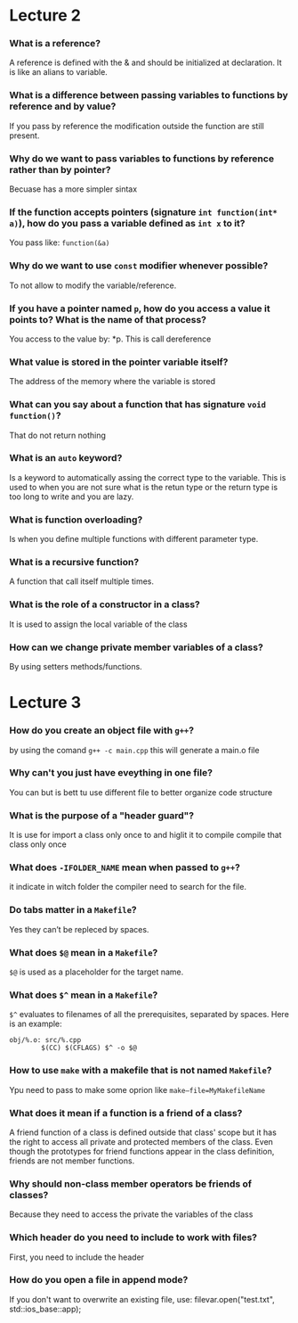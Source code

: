 # Lecture 2
### What is a reference?
A reference is defined with the & and should be initialized at declaration. It is like an alians to variable.
### What is a difference between passing variables to functions by reference and by value?
If you pass by reference the modification outside the function are still present. 
### Why do we want to pass variables to functions by reference rather than by pointer?
Becuase has a more simpler sintax
### If the function accepts pointers (signature `int function(int* a)`), how do you pass a variable defined as `int x` to it?
You pass like:  `function(&a)`
### Why do we want to use `const` modifier whenever possible?
To not allow to modify the variable/reference.
### If you have a pointer named `p`, how do you access a value it points to? What is the name of that process?
You access to the value by: *p. This is call dereference
### What value is stored in the pointer variable itself?
The address of the memory where the variable is stored
### What can you say about a function that has signature `void function()`?
That do not return nothing
### What is an `auto` keyword?
Is a keyword to automatically assing the correct type to the variable. This is used to when you are not sure what is the retun type or the return type is too long to write and you are lazy.
### What is function overloading?
Is when you define multiple functions with different parameter type.
### What is a recursive function?
A function that call itself multiple times.
### What is the role of a constructor in a class?
It is used to assign the local variable of the class
### How can we change private member variables of a class?
By using setters methods/functions.

# Lecture 3
### How do you create an object file with `g++`?
by using the comand `g++ -c main.cpp` this will generate a main.o file

### Why can't you just have eveything in one file?
You can but is bett tu use different file to better organize code structure

### What is the purpose of a "header guard"?
It is use for import a class only once to and higlit it to compile compile that class only once

### What does `-IFOLDER_NAME` mean when passed to `g++`?
it indicate in witch folder the compiler need to search for the file.

### Do tabs matter in a `Makefile`?
Yes they can’t be repleced by spaces. 

### What does `$@` mean in a `Makefile`?
`$@` is used as a placeholder for the target name.

### What does `$^` mean in a `Makefile`?
`$^` evaluates to filenames of all the prerequisites, separated by spaces.
Here is an example:
```
obj/%.o: src/%.cpp  
        $(CC) $(CFLAGS) $^ -o $@
```
        
### How to use `make` with a makefile that is not named `Makefile`?
Ypu need to pass to make some oprion like `make—file=MyMakefileName`

### What does it mean if a function is a friend of a class?
A friend function of a class is defined outside that class' scope but it has the right to access all private and protected members of the class. Even though the prototypes for friend functions appear in the class definition, friends are not member functions.

### Why should non-class member operators be friends of classes?
Because they need to access the private the variables of the class 

### Which header do you need to include to work with files?
First, you need to include the header <fstream>
  
### How do you open a file in append mode?
If you don't want to overwrite an existing file, use:
filevar.open("test.txt", std::ios_base::app);
